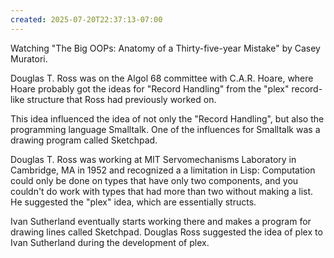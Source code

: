 ```yaml
---
created: 2025-07-20T22:37:13-07:00
---
```


Watching "The Big OOPs: Anatomy of a Thirty-five-year Mistake" by Casey Muratori. 

Douglas T. Ross was on the Algol 68 committee with C.A.R. Hoare, where Hoare probably got the ideas for "Record Handling" from the "plex" record-like structure that Ross had previously worked on.

This idea influenced the idea of not only the "Record Handling", but also the programming language Smalltalk. One of the influences for Smalltalk was a drawing program called Sketchpad.

Douglas T. Ross was working at MIT Servomechanisms Laboratory in Cambridge, MA in 1952 and recognized a a limitation in Lisp: Computation could only be done on types that have only two components, and you couldn't do work with types that had more than two without making a list. He suggested the "plex" idea, which are essentially structs.

Ivan Sutherland eventually starts working there and makes a program for drawing lines called Sketchpad. Douglas Ross suggested the idea of plex to Ivan Sutherland during the development of plex.